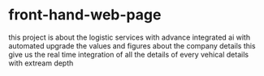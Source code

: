 # front-hand-web-page
this project is about the logistic services with advance integrated ai with automated upgrade the values and figures about the company details this give us the real time integration of all the details of every vehical details with extream depth
